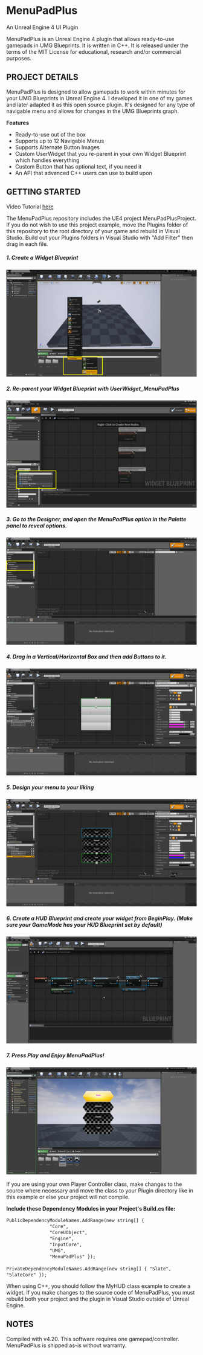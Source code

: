 # MenuPadPlus
An Unreal Engine 4 UI Plugin

MenuPadPlus is an Unreal Engine 4 plugin that allows ready-to-use gamepads in UMG Blueprints.  It is written in C++. 
It is released under the terms of the MIT License for educational, research and/or 
commercial purposes.

## PROJECT DETAILS

MenuPadPlus is designed to allow gamepads to work within minutes for your UMG Blueprints in Unreal Engine 4.
I developed it in one of my games and later adapted it as this open source plugin.  It's designed for any type of navigable menu
and allows for changes in the UMG Blueprints graph.

**Features**

- Ready-to-use out of the box
- Supports up to 12 Navigable Menus
- Supports Alternate Button Images
- Custom UserWidget that you re-parent in your own Widget Blueprint which handles everything
- Custom Button that has optional text, if you need it
- An API that advanced C++ users can use to build upon

## GETTING STARTED

Video Tutorial [here](https://youtu.be/rJ23w__VuhQ)

The MenuPadPlus repository includes the UE4 project MenuPadPlusProject. If you do not wish to use this project example, 
move the Plugins folder of this repository to the root directory of your game and rebuild in Visual Studio.  Build out your Plugins
folders in Visual Studio with "Add Filter" then drag in each file.

##### **1. Create a Widget Blueprint**
![Alt text](/Screenshots/Directions1.PNG?raw=true)
##### 2. Re-parent your Widget Blueprint with UserWidget_MenuPadPlus
![Alt text](/Screenshots/Directions2.png?raw=true)
##### 3. Go to the Designer, and open the MenuPadPlus option in the Palette panel to reveal options.  
![Alt text](/Screenshots/Directions3.PNG?raw=true)
##### 4. Drag in a Vertical/Horizontal Box and then add Buttons to it.
![Alt text](/Screenshots/Directions4.PNG?raw=true)
##### 5. Design your menu to your liking
![Alt text](/Screenshots/Directions5.PNG?raw=true)
##### 6. Create a HUD Blueprint and create your widget from BeginPlay. (Make sure your GameMode has your HUD Blueprint set by default)
![Alt text](/Screenshots/Directions6.PNG?raw=true)
##### 7. Press Play and Enjoy MenuPadPlus!
![Alt text](/Screenshots/Directions7.PNG?raw=true)

If you are using your own Player Controller class, make changes to the source where necessary and move the 
class to your Plugin directory like in this example or else your project will not compile. 

**Include these Dependency Modules in your Project's Build.cs file:**
```
PublicDependencyModuleNames.AddRange(new string[] { 
				"Core",
				"CoreUObject",
				"Engine",
				"InputCore",
				"UMG",
				"MenuPadPlus" });

PrivateDependencyModuleNames.AddRange(new string[] { "Slate", "SlateCore" });
```

When using C++, you should follow the MyHUD class example to create a widget.  If you make changes to the source code of MenuPadPlus,
you must rebuild both your project and the plugin in Visual Studio outside of Unreal Engine.

## NOTES

Compiled with v4.20.  This software requires one gamepad/controller.  MenuPadPlus is shipped as-is without warranty.
